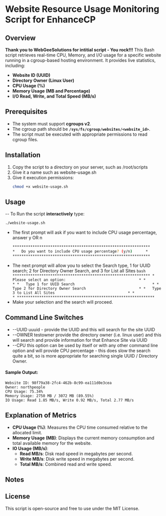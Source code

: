 # Website Resource Usage Monitoring Script for EnhanceCP

## Overview
**Thank you to WebGeeSolutions for intitial script - You rock!!!**
This Bash script retrieves real-time CPU, Memory, and I/O usage for a specific website running in a cgroup-based hosting environment. It provides live statistics, including:
- **Website ID (UUID)**
- **Directory Owner (Linux User)**
- **CPU Usage (%)**
- **Memory Usage (MB and Percentage)**
- **I/O Read, Write, and Total Speed (MB/s)**

## Prerequisites
- The system must support **cgroups v2**.
- The cgroup path should be **`/sys/fs/cgroup/websites/<website_id>`**.
- The script must be executed with appropriate permissions to read cgroup files.

## Installation
1. Copy the script to a directory on your server, such as /root/scripts
2. Give it a name such as website-usage.sh
3. Give it execution permissions:
   ```bash
   chmod +x website-usage.sh
   ```
## Usage
-- To Run the script **interactively** type:
   ```bash
   ./website-usage.sh
   ``` 
- The first prompt will ask if you want to include CPU usage percentage, answer y OR n
   ```bash
   **************************************************************
   *   Do you want to include CPU usage percentage? (y/n)      *
   **************************************************************
   ```
- The next prompt will allow you to select the Search type, 1 for UUID search; 2 for Directory Owner Search, and 3 for List all Sites
      ```bash
      **************************************************************
      *   Please select an option:                                 *
      *                                                            *
      *   Type 1 for UUID Search                                   *
      *   Type 2 for Directory Owner Search                        *
      *   Type 3 to List All Sites                                 *
      *                                                            *
      **************************************************************
      ```
- Make your selection and the search will proceed.

## Command Line Switches
- --UUID uuuid - provide the UUID and this will search for the site UUID
- --OWNER testowner provide the directory owner (i.e. linux user) and this will search and provide information for that Enhance Site via UUID
- --CPU this option can be used by itself or with any other command line option and will provide CPU percentage - this does slow the search quite a bit, so is more appropriate for searching single UUID / Directory Owner.

#### Sample Output:
```
Website ID: 98f79a38-2fc4-462b-8c99-ea111d0e3cea
Owner: northpeople
CPU Usage: 75.34%
Memory Usage: 2750 MB / 3072 MB (89.55%)
IO Usage: Read 1.85 MB/s, Write 0.92 MB/s, Total 2.77 MB/s
```

## Explanation of Metrics
- **CPU Usage (%)**: Measures the CPU time consumed relative to the allocated limit.
- **Memory Usage (MB)**: Displays the current memory consumption and total available memory for the website.
- **IO Usage (MB/s)**:
  - **Read MB/s**: Disk read speed in megabytes per second.
  - **Write MB/s**: Disk write speed in megabytes per second.
  - **Total MB/s**: Combined read and write speed.

## Notes


## License
This script is open-source and free to use under the MIT License.

